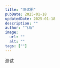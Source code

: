 ```yaml
---
title: "测试图"
pubDate: 2025-01-18
updatedDate: 2025-01-18
description: ""
author: "飞马"
image:
  url: ""
  alt: ""
tags: [""]
---
```

测试